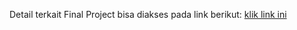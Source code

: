 Detail terkait Final Project bisa diakses pada link berikut: <a href="https://docs.google.com/presentation/d/1F-JqBrjXQeThw2s47pJ9UvZvhaP62P1U/edit?usp=sharing&ouid=109814190797382685136&rtpof=true&sd=true" target="blank">klik link ini</a>